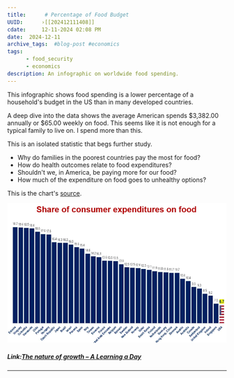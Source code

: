 ```yaml
---
title:      # Percentage of Food Budget 
UUID:      ›[[202412111408]] 
cdate:     12-11-2024 02:08 PM
date:  2024-12-11
archive_tags:  #blog-post #economics 
tags:       
      - food_security
      - economics
description: An infographic on worldwide food spending.
---
```


This infographic shows food spending is a lower percentage of a household's budget in the US than in many developed countries. 

A deep dive into the data shows the average American spends $3,382.00 annually or $65.00 weekly on food. This seems like it is not enough for a typical family to live on. I spend more than this. 

This is an isolated statistic that begs further study.
- Why do families in the poorest countries pay the most for food?
- How do health outcomes relate to food expenditures?
- Shouldn't we, in America, be paying more for our food?
- How much of the expenditure on food goes to unhealthy options?

This is the chart's [source](https://brucemehlman.substack.com/p/six-chart-sunday-45-reasons-for-thanks). 

![](media/food_spending.webp)



##### Link:[The nature of growth – A Learning a Day](https://alearningaday.blog/2024/12/09/the-nature-of-growth/)

----------------------------------
<!--
## See Also
- Reducing food waste has unintended consequences [[202307301122]]
- Stock and Flow [[201901291200]]
- Precarity [[202007201008]]

## References
-->

